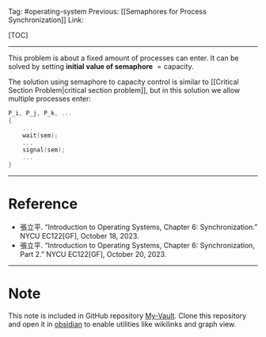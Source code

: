 Tag: #operating-system 
Previous: [[Semaphores for Process Synchronization]]
Link: 

[TOC]

---

This problem is about a fixed amount of processes can enter. It can be solved by setting **initial value of semaphore** $= \text{capacity}$.

The solution using semaphore to capacity control is similar to [[Critical Section Problem|critical section problem]], but in this solution we allow multiple processes enter:

```cpp
P_i, P_j, P_k, ...
{
	...
	wait(sem);
	...
	signal(sem);
	...
}
```

---

# Reference

- 張立平. “Introduction to Operating Systems, Chapter 6: Synchronization.” NYCU EC122[GF], October 18, 2023.
- 張立平. “Introduction to Operating Systems, Chapter 6: Synchronization, Part 2.” NYCU EC122[GF], October 20, 2023.

---

# Note

This note is included in GitHub repository [My-Vault](https://github.com/LittleD3092/My-Vault.git). Clone this repository and open it in [obsidian](https://obsidian.md/) to enable utilities like wikilinks and graph view.
